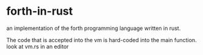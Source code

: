 # forth-in-rust

an implementation of the forth programming language written in rust.

The code that is accepted into the vm is hard-coded into the main function.
look at vm.rs in an editor